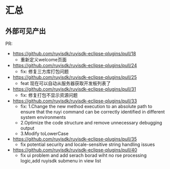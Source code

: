 # 汇总

## 外部可见产出

PR:

- <https://github.com/ruyisdk/ruyisdk-eclipse-plugins/pull/18>
  - 重新定义welcome页面
- <https://github.com/ruyisdk/ruyisdk-eclipse-plugins/pull/24>
  - fix: 修复三方库打包问题
- <https://github.com/ruyisdk/ruyisdk-eclipse-plugins/pull/25>
  - feat 现在可以自动从服务器获取开发板列表了
- <https://github.com/ruyisdk/ruyisdk-eclipse-plugins/pull/31>
  - fix: 修复打包不显示资源问题
- <https://github.com/ruyisdk/ruyisdk-eclipse-plugins/pull/33>
  - fix: 1.Change the new method execution to an absolute path to ensure that the ruyi command can be correctly identified in different system environments
  - 2.Optimize the code structure and remove unnecessary debugging output
  - 3.Modify toLowerCase
- <https://github.com/ruyisdk/ruyisdk-eclipse-plugins/pull/35>
  - fix potential security and locale-sensitive string handling issues 
- <https://github.com/ruyisdk/ruyisdk-eclipse-plugins/pull/40>
  - fix ui problem and add serach borad wiht no rse processing logic,add ruyisdk submenu in view list

